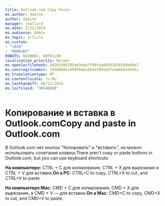 ```yaml
---
title: Outlook.com Copy Paste
ms.author: daeite
author: daeite
manager: joallard
ms.date: 3/21/2019
ms.audience: Admin
ms.topic: article
ms.custom:
- "1920"
- "9000303"
ROBOTS: NOINDEX, NOFOLLOW
localization_priority: Normal
ms.openlocfilehash: a02b2d86785a63ede7f49faa603d205b566b68e7
ms.sourcegitcommit: 1d98db8acb9959aba3b5e308a567ade6b62da56c
ms.translationtype: MT
ms.contentlocale: ru-RU
ms.lasthandoff: 08/22/2019
ms.locfileid: "36546928"
---
```

# <a name="copy-and-paste-in-outlookcom"></a><span data-ttu-id="af768-102">Копирование и вставка в Outlook.com</span><span class="sxs-lookup"><span data-stu-id="af768-102">Copy and paste in Outlook.com</span></span>

<span data-ttu-id="af768-103">В Outlook.com нет кнопок "Копировать" и "вставить", но можно использовать сочетания клавиш:</span><span class="sxs-lookup"><span data-stu-id="af768-103">There aren't copy or paste buttons in Outlook.com, but you can use keyboard shortcuts:</span></span>

<span data-ttu-id="af768-104">**На компьютере:** CTRL + C для копирования, CTRL + X для вырезания и CTRL + V для вставки.</span><span class="sxs-lookup"><span data-stu-id="af768-104">**On a PC:** CTRL+C to copy, CTRL+X to cut, and CTRL+V to paste.</span></span>

<span data-ttu-id="af768-105">**На компьютере Mac:** CMD + C для копирования, CMD + X для вырезания, а CMD + V — для вставки.</span><span class="sxs-lookup"><span data-stu-id="af768-105">**On a Mac:** CMD+C to copy, CMD+X to cut, and CMD+V to paste.</span></span>